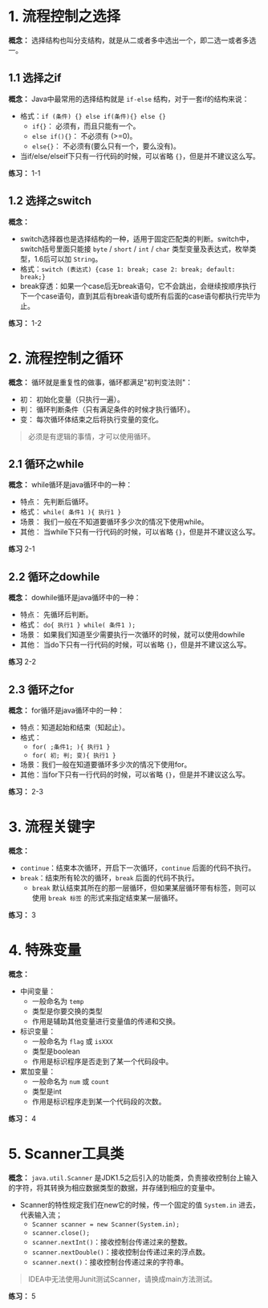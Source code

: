 # 1. 流程控制之选择

**概念：** 选择结构也叫分支结构，就是从二或者多中选出一个，即二选一或者多选一。

## 1.1 选择之if

**概念：** Java中最常用的选择结构就是 `if-else` 结构，对于一套if的结构来说：
- 格式：`if (条件) {} else if(条件){} else {}`
    - `if{}`： 必须有，而且只能有一个。
    - `else if(){}`： 不必须有 (>=0)。
    - `else{}`： 不必须有(要么只有一个，要么没有)。
- 当if/else/elseif下只有一行代码的时候，可以省略 `{}`，但是并不建议这么写。

**练习：** 1-1

## 1.2 选择之switch

**概念：** 
- switch选择器也是选择结构的一种，适用于固定匹配类的判断。switch中，switch括号里面只能接 `byte` / `short` / `int` / `char` 类型变量及表达式，枚举类型，1.6后可以加 `String`。 
- 格式：`switch (表达式) {case 1: break; case 2: break; default: break;}`
- break穿透：如果一个case后无break语句，它不会跳出，会继续按顺序执行下一个case语句，直到其后有break语句或所有后面的case语句都执行完毕为止。

**练习：** 1-2

# 2. 流程控制之循环

**概念：** 循环就是重复性的做事，循环都满足"初判变法则"：
- 初： 初始化变量（只执行一遍）。
- 判： 循环判断条件（只有满足条件的时候才执行循环）。
- 变： 每次循环体结束之后将执行变量的变化。

> 必须是有逻辑的事情，才可以使用循环。

## 2.1 循环之while

**概念：** while循环是java循环中的一种：
- 特点： 先判断后循环。
- 格式： `while( 条件1 ){ 执行1 }`
- 场景： 我们一般在不知道要循环多少次的情况下使用while。
- 其他： 当while下只有一行代码的时候，可以省略 `{}`，但是并不建议这么写。

**练习** 2-1

## 2.2  循环之dowhile

**概念：** dowhile循环是java循环中的一种：
- 特点： 先循环后判断。
- 格式： `do{ 执行1 } while( 条件1 );`
- 场景： 如果我们知道至少需要执行一次循环的时候，就可以使用dowhile
- 其他： 当do下只有一行代码的时候，可以省略 `{}`，但是并不建议这么写。

**练习** 2-2

## 2.3 循环之for

**概念：** for循环是java循环中的一种：
- 特点：知道起始和结束（知起止）。
- 格式： 
    - `for( ;条件1; ){ 执行1 }`
    - `for( 初; 判; 变){ 执行1 }`
- 场景：我们一般在知道要循环多少次的情况下使用for。
- 其他：当for下只有一行代码的时候，可以省略 `{}`，但是并不建议这么写。

**练习：** 2-3

# 3. 流程关键字

**概念：**
- `continue`：结束本次循环，开启下一次循环，`continue` 后面的代码不执行。
- `break`：结束所有轮次的循环，`break` 后面的代码不执行。
    - `break` 默认结束其所在的那一层循环，但如果某层循环带有标签，则可以使用 `break 标签` 的形式来指定结束某一层循环。

**练习：** 3

# 4. 特殊变量

**概念：** 
- 中间变量：
    - 一般命名为 `temp`
    - 类型是你要交换的类型
    - 作用是辅助其他变量进行变量值的传递和交换。
- 标识变量：
    - 一般命名为 `flag` 或 `isXXX`
    - 类型是boolean
    - 作用是标识程序是否走到了某一个代码段中。
- 累加变量：
    - 一般命名为 `num` 或 `count`
    - 类型是int
    - 作用是标识程序走到某一个代码段的次数。

**练习：** 4

# 5. Scanner工具类

**概念：** `java.util.Scanner` 是JDK1.5之后引入的功能类，负责接收控制台上输入的字符，将其转换为相应数据类型的数据，并存储到相应的变量中。
- Scanner的特性规定我们在new它的时候，传一个固定的值 `System.in` 进去，代表输入流；
    - `Scanner scanner = new Scanner(System.in);` 
    - `scanner.close();`
    - `scanner.nextInt()`：接收控制台传递过来的整数。
    - `scanner.nextDouble()`：接收控制台传递过来的浮点数。
    - `scanner.next()`：接收控制台传递过来的字符串。

> IDEA中无法使用Junit测试Scanner，请换成main方法测试。

**练习：** 5